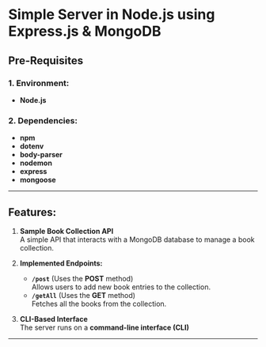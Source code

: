 # **Simple Server in Node.js using Express.js & MongoDB**

## **Pre-Requisites**

### 1. **Environment:**
- **Node.js** 

### 2. **Dependencies:**  
- **npm** 
- **dotenv** 
- **body-parser** 
- **nodemon** 
- **express** 
- **mongoose** 

---

## **Features:**

1. **Sample Book Collection API**  
   A simple API that interacts with a MongoDB database to manage a book collection.

2. **Implemented Endpoints:**
   - **`/post`** (Uses the **POST** method)  
     Allows users to add new book entries to the collection.
   - **`/getAll`** (Uses the **GET** method)  
     Fetches all the books from the collection.

3. **CLI-Based Interface**  
   The server runs on a **command-line interface (CLI)**

---


